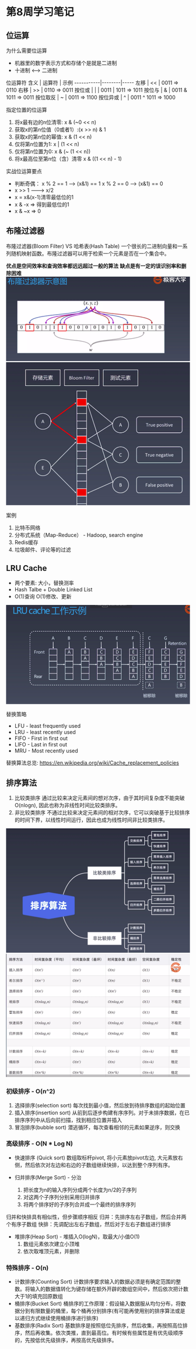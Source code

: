 # 第8周学习笔记
## 位运算
为什么需要位运算
* 机器里的数字表示方式和存储个是就是二进制
* 十进制 <--> 二进制

位运算符
含义       | 运算符 | 示例
-----------|--------|-----
左移       |   <<   | 0011 => 0110
右移       |   >>   | 0110 => 0011
按位或     |   \|   | 0011 \| 1011 => 1011
按位与     |   &    | 0011 & 1011 => 0011
按位取反   |   ~    | 0011 => 1100
按位异或   |   ^    | 0011 ^ 1011 => 1000

指定位置的位运算
1. 将x最有边的n位清零: x & (~0 << n)
1. 获取x的第n位值（0或者1）:(x >> n) & 1
1. 获取x的第n位的幂值: x & (1 << n)
1. 仅将第n位置为1: x | (1 << n)
1. 仅将第n位置为0: x & (~ (1 << n))
1. 将x最高位至第n位（含）清零 x & ((1 << n) - 1)   

实战位运算要点
* 判断奇偶：
  x % 2 == 1  --> (x&1) == 1
  x % 2 == 0  --> (x&1) == 0
* x >> 1 ---> x/2
* x = x&(x-1)清零最低位的1
* x & -x => 得到最低位的1
* x & ~x => 0

## 布隆过滤器
布隆过滤器(Bloom Filter) VS 哈希表(Hash Table)
一个很长的二进制向量和一系列随机映射函数。布隆过滤器可以用于检索一个元素是否在一个集合中。

**优点是空间效率和查询效率都远远超过一般的算法**
**缺点是有一定的误识别率和删除困难**
![布隆过滤器示意图](./bloom_filter_1.png)
![布隆过滤器示意图](./bloom_filter_2.png)

案例
1. 比特币网络
1. 分布式系统（Map-Reduce） - Hadoop, search engine
1. Redis缓存
1. 垃圾邮件、评论等的过滤

## LRU Cache
* 两个要素: 大小，替换测率
* Hash Talbe + Double Linked List
* O(1)查询
  O(1)修改、更新

![LRU Cache工作示例](./lru.png)

替换策略
* LFU - least frequently used
* LRU - least recently used
* FIFO - First in first out
* LIFO - Last in first out
* MRU - Most recently used

替换算法总览:
https://en.wikipedia.org/wiki/Cache_replacement_policies

## 排序算法
1. 比较类排序
   通过比较来决定元素间的想对次序，由于其时间复杂度不能突破O(nlogn), 因此也称为非线性时间比较类排序。
1. 非比较类排序
   不通过比较来决定元素间的相对次序，它可以突破基于比较排序的时间下界，以线性时间运行，因此也成为线性时间非比较类排序。

![排序算法](./sort.png)
![排序算法时间复杂度](./sort_alg.png)

### 初级排序 - O(n^2)
1. 选择排序(selection sort)
   每次找到最小值，然后放到待排序数组的起始位置
2. 插入排序(insertion sort)
   从前到后逐步构建有序序列。对于未排序数据，在已排序序列中从后向前扫描，找到相应位置并插入
3. 冒泡排序(bubble sort)
   潜逃循环，每次查看相邻的元素如果逆序，则交换

### 高级排序 - O(N * Log N)
* 快速排序 (Quick sort)
  数组取标杆pivot, 将小元素放pivot左边, 大元素放右侧，然后依次对左边和右边的子数组继续快排，以达到整个序列有序。

* 归并排序(Merge Sort) - 分治
  1. 把长度为n的输入序列分成两个长度为n/2的子序列
  1. 对这两个子序列分别采用归并排序
  1. 将两个排序好的子序列合并成一个最终的排序序列

归并和快排具有相似性，但步骤顺序相反
归并：先排序左右子数组，然后合并两个有序子数组
快排：先调配出左右子数组，然后对于左右子数组进行排序

* 堆排序(Heap Sort) - 堆插入O(logN)，取最大/小值O(1)
  1. 数组元素依次建立小顶堆
  1. 依次取堆顶元素，并删除

### 特殊排序 - O(n)
* 计数排序(Counting Sort)
  计数排序要求输入的数据必须是有确定范围的整数。将输入的数据值转化为键存储在额外开辟的数组空间中，然后依次把计数大于1的填充回原数组
* 桶排序(Bucket Sort)
  桶排序的工作原理：假设输入数据服从均匀分布，将数据分到有限数量的桶里，每个桶再分别排序(有可能再使用别的排序算法或是以递归方式继续使用桶排序进行排序)
* 基数排序(Radix Sort)
  基数排序是按照低位先排序，然后收集，再按照高位排序，然后再收集。依次类推，直到最高位。有时候有些属性是有优先级顺序的，先按低优先级排序，再按高优先级排序。

